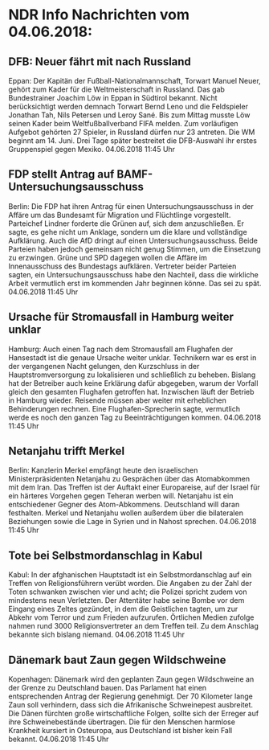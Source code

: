 # NDR Info Nachrichten vom 04.06.2018:


## DFB: Neuer fährt mit nach Russland
Eppan: Der Kapitän der Fußball-Nationalmannschaft, Torwart Manuel Neuer, gehört zum Kader für die Weltmeisterschaft in Russland. Das gab Bundestrainer Joachim Löw in Eppan in Südtirol bekannt. Nicht berücksichtigt werden demnach Torwart Bernd Leno und die Feldspieler Jonathan Tah, Nils Petersen und Leroy Sané. Bis zum Mittag musste Löw seinen Kader beim Weltfußballverband FIFA melden. Zum vorläufigen Aufgebot gehörten 27 Spieler, in Russland dürfen nur 23 antreten. Die WM beginnt am 14. Juni. Drei Tage später bestreitet die DFB-Auswahl ihr erstes Gruppenspiel gegen Mexiko. 04.06.2018 11:45 Uhr 

## FDP stellt Antrag auf BAMF-Untersuchungsausschuss
Berlin: Die FDP hat ihren Antrag für einen Untersuchungsausschuss in der Affäre um das Bundesamt für Migration und Flüchtlinge vorgestellt. Parteichef Lindner forderte die Grünen auf, sich dem anzuschließen. Er sagte, es gehe nicht um Anklage, sondern um die klare und vollständige Aufklärung. Auch die AfD dringt auf einen Untersuchungsausschuss. Beide Parteien haben jedoch gemeinsam nicht genug Stimmen, um die Einsetzung zu erzwingen. Grüne und SPD dagegen wollen die Affäre im Innenausschuss des Bundestags aufklären. Vertreter beider Parteien sagten, ein Untersuchungsausschuss habe den Nachteil, dass die wirkliche Arbeit vermutlich erst im kommenden Jahr beginnen könne. Das sei zu spät. 04.06.2018 11:45 Uhr 

## Ursache für Stromausfall in Hamburg weiter unklar
Hamburg: Auch einen Tag nach dem Stromausfall am Flughafen der Hansestadt ist die genaue Ursache weiter unklar. Technikern war es erst in der vergangenen Nacht gelungen, den Kurzschluss in der Hauptstromversorgung zu lokalisieren und schließlich zu beheben. Bislang hat der Betreiber auch keine Erklärung dafür abgegeben, warum der Vorfall gleich den gesamten Flughafen getroffen hat. Inzwischen läuft der Betrieb in Hamburg wieder. Reisende müssen aber weiter mit erheblichen Behinderungen rechnen. Eine Flughafen-Sprecherin sagte, vermutlich werde es noch den ganzen Tag zu Beeinträchtigungen kommen. 04.06.2018 11:45 Uhr 

## Netanjahu trifft Merkel
Berlin: Kanzlerin Merkel empfängt heute den israelischen Ministerpräsidenten Netanjahu zu Gesprächen über das Atomabkommen mit dem Iran. Das Treffen ist der Auftakt einer Europareise, auf der Israel für ein härteres Vorgehen gegen Teheran werben will. Netanjahu ist ein entschiedener Gegner des Atom-Abkommens. Deutschland will daran festhalten. Merkel und Netanjahu wollen außerdem über die bilateralen Beziehungen sowie die Lage in Syrien und in Nahost sprechen. 04.06.2018 11:45 Uhr 

## Tote bei Selbstmordanschlag in Kabul
Kabul: In der afghanischen Hauptstadt ist ein Selbstmordanschlag auf ein Treffen von Religionsführern verübt worden. Die Angaben zu der Zahl der Toten schwanken zwischen vier und acht; die Polizei spricht zudem von mindestens neun Verletzten. Der Attentäter habe seine Bombe vor dem Eingang eines Zeltes gezündet, in dem die Geistlichen tagten, um zur Abkehr vom Terror und zum Frieden aufzurufen. Örtlichen Medien zufolge nahmen rund 3000 Religionsvertreter an dem Treffen teil. Zu dem Anschlag bekannte sich bislang niemand. 04.06.2018 11:45 Uhr 

## Dänemark baut Zaun gegen Wildschweine
Kopenhagen: Dänemark wird den geplanten Zaun gegen Wildschweine an der Grenze zu Deutschland bauen. Das Parlament hat einen entsprechenden Antrag der Regierung genehmigt. Der 70 Kilometer lange Zaun soll verhindern, dass sich die Afrikanische Schweinepest ausbreitet. Die Dänen fürchten große wirtschaftliche Folgen, sollte sich der Erreger auf ihre Schweinebestände übertragen. Die für den Menschen harmlose Krankheit kursiert in Osteuropa, aus Deutschland ist bisher kein Fall bekannt. 04.06.2018 11:45 Uhr 
